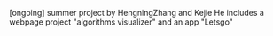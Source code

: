 
[ongoing]
summer project by HengningZhang and Kejie He
includes a webpage project "algorithms visualizer" and an app "Letsgo"
